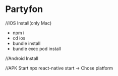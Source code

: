 # Partyfon


//IOS Install(only Mac)
- npm i
- cd ios
- bundle install
- bundle exec pod install


//Android Install


//APK Start
npx react-native start -> Chose platform
